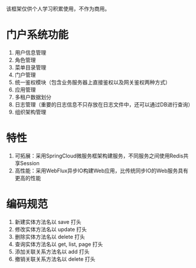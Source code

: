 该框架仅供个人学习积累使用，不作为商用。

# 门户系统功能
1. 用户信息管理
2. 角色管理
3. 菜单目录管理
4. 门户管理
5. 统一鉴权模块（包含业务服务器上直接鉴权以及网关鉴权两种方式）
6. 应用管理
7. 多租户数据划分
8. 日志管理（重要的日志信息不只存放在日志文件中，还可以通过DB进行查询）
9. 组织架构管理

# 特性
1. 可拓展：采用SpringCloud微服务框架构建服务，不同服务之间使用Redis共享Session
2. 高性能：采用WebFlux异步IO构建Web应用，比传统同步IO的Web服务具有更高的性能

# 编码规范
1. 新建实体方法名以 save 打头
2. 修改实体方法名以 update 打头
3. 删除实体方法名以 delete 打头
4. 查询实体方法名以 get, list, page 打头
5. 添加关联关系方法名以 add 打头
6. 撤销关联关系方法名以 delete 打头